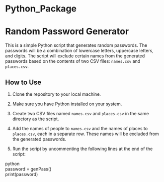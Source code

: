 # Python_Package
# Random Password Generator

This is a simple Python script that generates random passwords. The passwords will be a combination of lowercase letters, uppercase letters, and digits. The script will exclude certain names from the generated passwords based on the contents of two CSV files: `names.csv` and `places.csv`.

## How to Use

1. Clone the repository to your local machine.

2. Make sure you have Python installed on your system.

3. Create two CSV files named `names.csv` and `places.csv` in the same directory as the script.

4. Add the names of people to `names.csv` and the names of places to `places.csv`, each in a separate row. These names will be excluded from the generated passwords.

5. Run the script by uncommenting the following lines at the end of the script:

python <br/>  password = genPass()<br/>  print(password)
